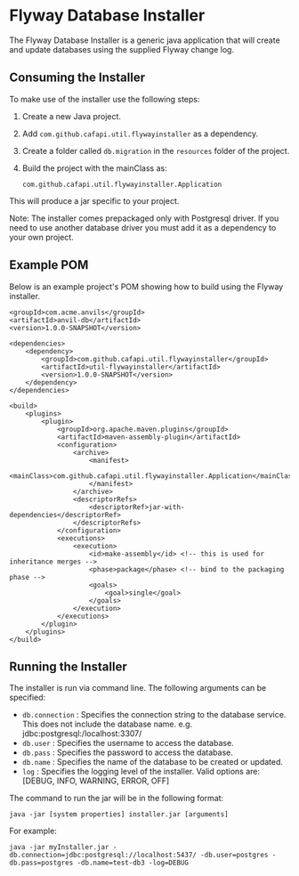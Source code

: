 # Flyway Database Installer

The Flyway Database Installer is a generic  java application that will create and update databases using the supplied Flyway change log.

## Consuming the Installer
To make use of the installer use the following steps:

1. Create a new Java project.
2. Add `com.github.cafapi.util.flywayinstaller` as a dependency.
3. Create a folder called `db.migration` in the `resources` folder of the project.
4. Build the project with the mainClass as:

   `com.github.cafapi.util.flywayinstaller.Application`

This will produce a jar specific to your project.

Note: The installer comes prepackaged only with Postgresql driver. If you need to use another database driver you must add it as a 
dependency to your own project.

## Example POM
Below is an example project's POM showing how to build using the Flyway installer.

    <groupId>com.acme.anvils</groupId>
    <artifactId>anvil-db</artifactId>
    <version>1.0.0-SNAPSHOT</version>

    <dependencies>
        <dependency>
            <groupId>com.github.cafapi.util.flywayinstaller</groupId>
            <artifactId>util-flywayinstaller</artifactId>
            <version>1.0.0-SNAPSHOT</version>
        </dependency>
    </dependencies>

    <build>
        <plugins>
            <plugin>
                <groupId>org.apache.maven.plugins</groupId>
                <artifactId>maven-assembly-plugin</artifactId>
                <configuration>
                    <archive>
                        <manifest>
                            <mainClass>com.github.cafapi.util.flywayinstaller.Application</mainClass>
                        </manifest>
                    </archive>
                    <descriptorRefs>
                        <descriptorRef>jar-with-dependencies</descriptorRef>
                    </descriptorRefs>
                </configuration>
                <executions>
                    <execution>
                        <id>make-assembly</id> <!-- this is used for inheritance merges -->
                        <phase>package</phase> <!-- bind to the packaging phase -->
                        <goals>
                            <goal>single</goal>
                        </goals>
                    </execution>
                </executions>
            </plugin>
        </plugins>
    </build>

## Running the Installer

The installer is run via command line. The following arguments can be specified:

*   `db.connection`  : Specifies the connection string to the database service. This does not include the database name.  e.g. jdbc:postgresql:/localhost:3307/
*   `db.user`  :  Specifies the username to access the database.
*   `db.pass`  :  Specifies the password to access the database.
*   `db.name`  :  Specifies the name of the database to be created or updated.
*   `log` : Specifies the logging level of the installer. Valid options are: [DEBUG, INFO, WARNING, ERROR, OFF]

The command to run the jar will be in the following format:

    java -jar [system properties] installer.jar [arguments]

For example:

    java -jar myInstaller.jar -db.connection=jdbc:postgresql://localhost:5437/ -db.user=postgres -db.pass=postgres -db.name=test-db3 -log=DEBUG
